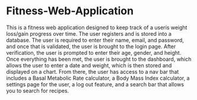 # Fitness-Web-Application
This is a fitness web application designed to keep track of a userís weight loss/gain progress over time. The user registers and is stored into a database. The user is required to enter their name, email, and password, and once that is validated, the user is brought to the login page. After verification, the user is prompted to enter their age, gender, and height. Once everything has been met, the user is brought to the dashboard, which allows the user to enter a date and weight, which is then stored and displayed on a chart. From there, the user has access to a nav bar that includes a Basal Metabolic Rate calculator, a Body Mass Index calculator, a settings page for the user, a log out feature, and a search bar that allows you to search for recipes.

